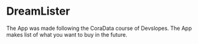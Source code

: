 # DreamLister
The App was made following the CoraData course of Devslopes.
The App makes list of what you want to buy in the future.
